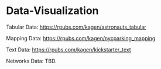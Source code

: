# Data-Visualization

Tabular Data: https://rpubs.com/kagen/astronauts_tabular

Mapping Data: https://rpubs.com/kagen/nycparking_mapping

Text Data: https://rpubs.com/kagen/kickstarter_text

Networks Data: TBD.

